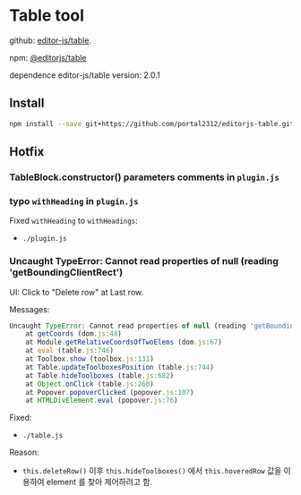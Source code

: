 # Table tool

github: [editor-js/table](https://github.com/editor-js/table).

npm: [@editorjs/table](https://www.npmjs.com/package/@editorjs/table)

dependence editor-js/table version: 2.0.1

## Install

```bash
npm install --save git+https://github.com/portal2312/editorjs-table.git
```

## Hotfix

### TableBlock.constructor() parameters comments in `plugin.js`

### typo `withHeading` in `plugin.js`

Fixed `withHeading` to `withHeadings`:

- `./plugin.js`

### Uncaught TypeError: Cannot read properties of null (reading 'getBoundingClientRect')

UI: Click to "Delete row" at Last row.

Messages:

```js
Uncaught TypeError: Cannot read properties of null (reading 'getBoundingClientRect')
    at getCoords (dom.js:48)
    at Module.getRelativeCoordsOfTwoElems (dom.js:67)
    at eval (table.js:746)
    at Toolbox.show (toolbox.js:131)
    at Table.updateToolboxesPosition (table.js:744)
    at Table.hideToolboxes (table.js:682)
    at Object.onClick (table.js:260)
    at Popover.popoverClicked (popover.js:107)
    at HTMLDivElement.eval (popover.js:76)
```

Fixed:

- `./table.js`

Reason:

- `this.deleteRow()` 이후 `this.hideToolboxes()` 에서 `this.hoveredRow` 값을 이용하여 element 를 찾아 제어하려고 함.
